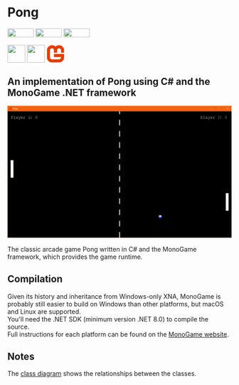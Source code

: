# Pong
<div align="left">
<img style="vertical-align: middle; height: 20px; width: 59px;" src="https://img.shields.io/badge/-Linux-grey?logo=linux" />
<img style="vertical-align: middle; height: 20px; width: 59px;" src="https://img.shields.io/badge/-macOS-black?logo=apple" />
<img style="vertical-align: middle; height: 20px; width: 59px;" src="https://img.shields.io/badge/-Windows-red" />
<br><br>
<img style="vertical-align: middle; height: 40px; width: 40px;" src="https://cdn.jsdelivr.net/gh/devicons/devicon@latest/icons/csharp/csharp-original.svg" />
<img style="vertical-align: middle; height: 40px; width: 40px;" src="https://cdn.jsdelivr.net/gh/devicons/devicon@latest/icons/dotnetcore/dotnetcore-original.svg" />
<img style="vertical-align: middle; height: 40px; width: 40px;" src=".assets/MonoGame_icon.png" />
</div>

## An implementation of Pong using C# and the MonoGame .NET framework  

![Pong screenshot](.github_content/pong_screenshot.jpg)  

The classic arcade game Pong written in C# and the MonoGame framework, which provides the game runtime.

## Compilation

Given its history and inheritance from Windows-only XNA, MonoGame is probably still easier to build on Windows than other platforms, but macOS and Linux are supported.  
You'll need the .NET SDK (minimum version .NET 8.0) to compile the source.  
Full instructions for each platform can be found on the [MonoGame website](https://docs.monogame.net/articles/getting_started/index.html).  

## Notes
The [class diagram](DIAGRAM.md) shows the relationships between the classes.  
